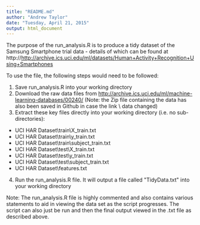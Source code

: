 ```yaml
---
title: "README.md"
author: "Andrew Taylor"
date: "Tuesday, April 21, 2015"
output: html_document
---
```


The purpose of the run_analysis.R is to produce a tidy dataset of the Samsung Smartphone trial data - details of which can be found at http://http://archive.ics.uci.edu/ml/datasets/Human+Activity+Recognition+Using+Smartphones

To use the file, the following steps would need to be followed:

1. Save run_analysis.R into your working directory
2. Download the raw data files from http://archive.ics.uci.edu/ml/machine-learning-databases/00240/ (Note: the Zip file containing the data has also been saved in Github in case the link \ data changed)
3. Extract these key files directly into your working directory (i.e. no sub-directories):
* UCI HAR Dataset\train\X_train.txt
* UCI HAR Dataset\train\y_train.txt
* UCI HAR Dataset\train\subject_train.txt
* UCI HAR Dataset\test\X_train.txt
* UCI HAR Dataset\test\y_train.txt
* UCI HAR Dataset\test\subject_train.txt
* UCI HAR Dataset\features.txt

4. Run the run_analysis.R file. It will output a file called "TidyData.txt" into your working directory

Note: The run_analysis.R file is highly commented and also contains various statements to aid in viewing the data set as the script progresses. The script can also just be run and then the final output viewed in the .txt file as described above.

